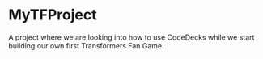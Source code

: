 # MyTFProject
A project where we are looking into how to use CodeDecks while we start building our own first Transformers Fan Game.
